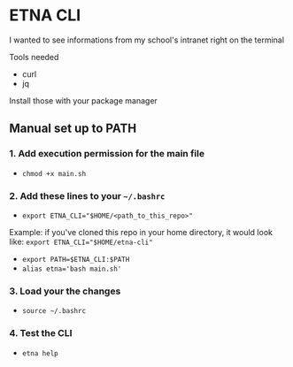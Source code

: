 # ETNA CLI

I wanted to see informations from my school's intranet right on the terminal

Tools needed

- curl
- jq

Install those with your package manager

## Manual set up to PATH

### 1. Add execution permission for the main file

- `chmod +x main.sh`

### 2. Add these lines to your `~/.bashrc`

- `export ETNA_CLI="$HOME/<path_to_this_repo>"`

Example: if you've cloned this repo in your home directory, it would look like:
`export ETNA_CLI="$HOME/etna-cli"`

- `export PATH=$ETNA_CLI:$PATH`
- `alias etna='bash main.sh'`

### 3. Load your the changes

- `source ~/.bashrc`


### 4. Test the CLI
- `etna help`